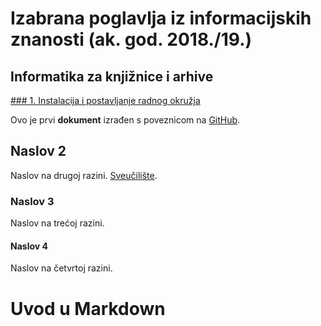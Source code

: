 # Izabrana poglavlja iz informacijskih znanosti (ak. god. 2018./19.)
## Informatika za knjižnice i arhive

[### 1. Instalacija i postavljanje radnog okružja](1-radno-okruzje.md)



Ovo je prvi **dokument** izrađen s poveznicom na [GitHub](https://github.com).

## Naslov 2
Naslov na drugoj razini. [Sveučilište](http://www.unizd.hr).

### Naslov 3
Naslov na trećoj razini.

#### Naslov 4
Naslov na četvrtoj razini.

# Uvod u Markdown
